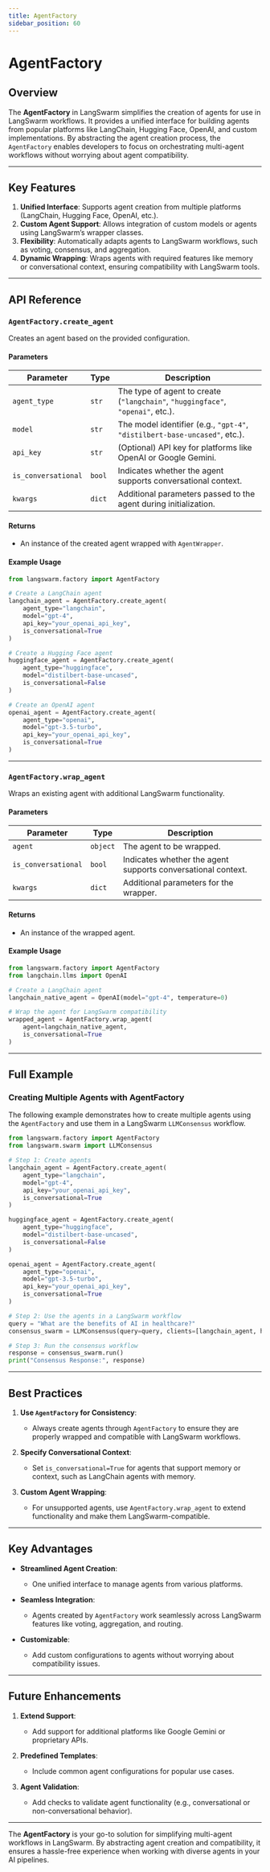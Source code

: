 ```yaml
---
title: AgentFactory
sidebar_position: 60
---
```


# AgentFactory

## **Overview**

The **AgentFactory** in LangSwarm simplifies the creation of agents for use in LangSwarm workflows. It provides a unified interface for building agents from popular platforms like LangChain, Hugging Face, OpenAI, and custom implementations. By abstracting the agent creation process, the `AgentFactory` enables developers to focus on orchestrating multi-agent workflows without worrying about agent compatibility.

---

## **Key Features**

1. **Unified Interface**: Supports agent creation from multiple platforms (LangChain, Hugging Face, OpenAI, etc.).
2. **Custom Agent Support**: Allows integration of custom models or agents using LangSwarm’s wrapper classes.
3. **Flexibility**: Automatically adapts agents to LangSwarm workflows, such as voting, consensus, and aggregation.
4. **Dynamic Wrapping**: Wraps agents with required features like memory or conversational context, ensuring compatibility with LangSwarm tools.

---

## **API Reference**

### **`AgentFactory.create_agent`**

Creates an agent based on the provided configuration.

#### **Parameters**

| Parameter         | Type     | Description                                                                 |
|-------------------|----------|-----------------------------------------------------------------------------|
| `agent_type`      | `str`    | The type of agent to create (`"langchain"`, `"huggingface"`, `"openai"`, etc.). |
| `model`           | `str`    | The model identifier (e.g., `"gpt-4"`, `"distilbert-base-uncased"`, etc.).   |
| `api_key`         | `str`    | (Optional) API key for platforms like OpenAI or Google Gemini.              |
| `is_conversational` | `bool` | Indicates whether the agent supports conversational context.               |
| `kwargs`          | `dict`   | Additional parameters passed to the agent during initialization.           |

#### **Returns**

- An instance of the created agent wrapped with `AgentWrapper`.

#### **Example Usage**

```python
from langswarm.factory import AgentFactory

# Create a LangChain agent
langchain_agent = AgentFactory.create_agent(
    agent_type="langchain",
    model="gpt-4",
    api_key="your_openai_api_key",
    is_conversational=True
)

# Create a Hugging Face agent
huggingface_agent = AgentFactory.create_agent(
    agent_type="huggingface",
    model="distilbert-base-uncased",
    is_conversational=False
)

# Create an OpenAI agent
openai_agent = AgentFactory.create_agent(
    agent_type="openai",
    model="gpt-3.5-turbo",
    api_key="your_openai_api_key",
    is_conversational=True
)
```

---

### **`AgentFactory.wrap_agent`**

Wraps an existing agent with additional LangSwarm functionality.

#### **Parameters**

| Parameter         | Type     | Description                                                                 |
|-------------------|----------|-----------------------------------------------------------------------------|
| `agent`           | `object` | The agent to be wrapped.                                                   |
| `is_conversational` | `bool` | Indicates whether the agent supports conversational context.               |
| `kwargs`          | `dict`   | Additional parameters for the wrapper.                                     |

#### **Returns**

- An instance of the wrapped agent.

#### **Example Usage**

```python
from langswarm.factory import AgentFactory
from langchain.llms import OpenAI

# Create a LangChain agent
langchain_native_agent = OpenAI(model="gpt-4", temperature=0)

# Wrap the agent for LangSwarm compatibility
wrapped_agent = AgentFactory.wrap_agent(
    agent=langchain_native_agent,
    is_conversational=True
)
```

---

## **Full Example**

### **Creating Multiple Agents with AgentFactory**

The following example demonstrates how to create multiple agents using the `AgentFactory` and use them in a LangSwarm `LLMConsensus` workflow.

```python
from langswarm.factory import AgentFactory
from langswarm.swarm import LLMConsensus

# Step 1: Create agents
langchain_agent = AgentFactory.create_agent(
    agent_type="langchain",
    model="gpt-4",
    api_key="your_openai_api_key",
    is_conversational=True
)

huggingface_agent = AgentFactory.create_agent(
    agent_type="huggingface",
    model="distilbert-base-uncased",
    is_conversational=False
)

openai_agent = AgentFactory.create_agent(
    agent_type="openai",
    model="gpt-3.5-turbo",
    api_key="your_openai_api_key",
    is_conversational=True
)

# Step 2: Use the agents in a LangSwarm workflow
query = "What are the benefits of AI in healthcare?"
consensus_swarm = LLMConsensus(query=query, clients=[langchain_agent, huggingface_agent, openai_agent])

# Step 3: Run the consensus workflow
response = consensus_swarm.run()
print("Consensus Response:", response)
```

---

## **Best Practices**

1. **Use `AgentFactory` for Consistency**:
   - Always create agents through `AgentFactory` to ensure they are properly wrapped and compatible with LangSwarm workflows.

2. **Specify Conversational Context**:
   - Set `is_conversational=True` for agents that support memory or context, such as LangChain agents with memory.

3. **Custom Agent Wrapping**:
   - For unsupported agents, use `AgentFactory.wrap_agent` to extend functionality and make them LangSwarm-compatible.

---

## **Key Advantages**

- **Streamlined Agent Creation**:
  - One unified interface to manage agents from various platforms.
  
- **Seamless Integration**:
  - Agents created by `AgentFactory` work seamlessly across LangSwarm features like voting, aggregation, and routing.

- **Customizable**:
  - Add custom configurations to agents without worrying about compatibility issues.

---

## **Future Enhancements**

1. **Extend Support**:
   - Add support for additional platforms like Google Gemini or proprietary APIs.
   
2. **Predefined Templates**:
   - Include common agent configurations for popular use cases.

3. **Agent Validation**:
   - Add checks to validate agent functionality (e.g., conversational or non-conversational behavior).

---

The **AgentFactory** is your go-to solution for simplifying multi-agent workflows in LangSwarm. By abstracting agent creation and compatibility, it ensures a hassle-free experience when working with diverse agents in your AI pipelines.
